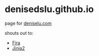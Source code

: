 denisedslu.github.io
====================
page for [deniselu.com](http://deniselu.com/)

shouts out to:

+ [Fira](http://www.carrois.com/fira-3-1/)
+ [Jinja2](http://jinja.pocoo.org/docs/dev/)